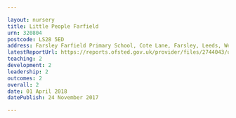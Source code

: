```yaml
---

layout: nursery
title: Little People Farfield
urn: 320804
postcode: LS28 5ED
address: Farsley Farfield Primary School, Cote Lane, Farsley, Leeds, West Yorkshire, LS28 5ED
latestReportUrl: https://reports.ofsted.gov.uk/provider/files/2744043/urn/320804.pdf
teaching: 2
development: 2
leadership: 2
outcomes: 2
overall: 2
date: 01 April 2018 
datePublish: 24 November 2017

---
```

